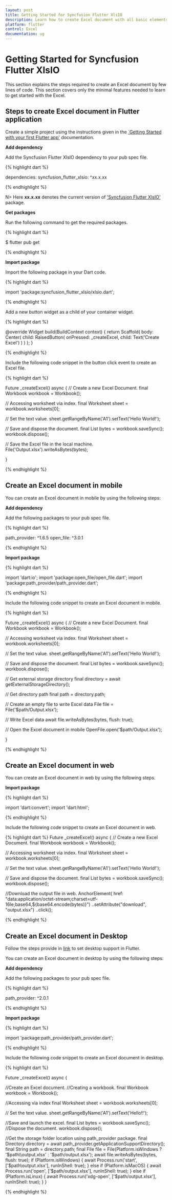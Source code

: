 ```yaml
---
layout: post
title: Getting Started for Syncfusion Flutter XlsIO
description: Learn how to create Excel document with all basic elements and save it in browser or mobile devices by using Syncfusion Flutter XlsIO.
platform: flutter
control: Excel
documentation: ug
---
```


# Getting Started for Syncfusion Flutter XlsIO

This section explains the steps required to create an Excel document by few lines of code. This section covers only the minimal features needed to learn to get started with the Excel.

## Steps to create Excel document in Flutter application

Create a simple project using the instructions given in the [`Getting Started with your first Flutter app'](https://flutter.dev/docs/get-started/test-drive?tab=vscode#create-app) documentation.

**Add dependency**

Add the Syncfusion Flutter XlsIO dependency to your pub spec file.

{% highlight dart %}

dependencies: 
syncfusion_flutter_xlsio: ^xx.x.xx

{% endhighlight %}

N> Here **xx.x.xx** denotes the current version of ['Syncfusion Flutter XlsIO'](https://pub.dev/packages/syncfusion_flutter_xlsio/versions) package.

**Get packages**

Run the following command to get the required packages.

{% highlight dart %}

$ flutter pub get

{% endhighlight %}

**Import package**

Import the following package in your Dart code.

{% highlight dart %}

import 'package:syncfusion_flutter_xlsio/xlsio.dart';

{% endhighlight %}

Add a new button widget as a child of your container widget.

{% highlight dart %}

@override
Widget build(BuildContext context) {
  return Scaffold(
	body: Center(
	  child: RaisedButton(
		onPressed: _createExcel,
		  child: Text('Create Excel')
		)
	 )
  );
}

{% endhighlight %}

Include the following code snippet in the button click event to create an Excel file.

{% highlight dart %}

Future<void> _createExcel() async {
// Create a new Excel Document.
final Workbook workbook = Workbook();

// Accessing worksheet via index.
final Worksheet sheet = workbook.worksheets[0];

// Set the text value.
sheet.getRangeByName('A1').setText('Hello World!');

// Save and dispose the document.
final List<int> bytes = workbook.saveSync();
workbook.dispose();

// Save the Excel file in the local machine.
File('Output.xlsx').writeAsBytes(bytes);

}

{% endhighlight %}

## Create an Excel document in mobile

You can create an Excel document in mobile by using the following steps:

**Add dependency**

Add the following packages to your pub spec file.

{% highlight dart %}

path_provider: ^1.6.5
open_file: ^3.0.1

{% endhighlight %}

**Import package**

{% highlight dart %}

import 'dart:io';
import 'package:open_file/open_file.dart';
import 'package:path_provider/path_provider.dart';

{% endhighlight %}

Include the following code snippet to create an Excel document in mobile.

{% highlight dart %}

Future<void> _createExcel() async {
// Create a new Excel Document.
final Workbook workbook = Workbook();

// Accessing worksheet via index.
final Worksheet sheet = workbook.worksheets[0];

// Set the text value.
sheet.getRangeByName('A1').setText('Hello World!');

// Save and dispose the document.
final List<int> bytes = workbook.saveSync();
workbook.dispose();

// Get external storage directory
final directory = await getExternalStorageDirectory();

// Get directory path
final path = directory.path;

// Create an empty file to write Excel data
File file = File('$path/Output.xlsx');

// Write Excel data
await file.writeAsBytes(bytes, flush: true);

// Open the Excel document in mobile
OpenFile.open('$path/Output.xlsx');

}


{% endhighlight %}

## Create an Excel document in web

You can create an Excel document in web by using the following steps.

**Import package**

{% highlight dart %}

import 'dart:convert';
import 'dart:html';

{% endhighlight %}

Include the following code snippet to create an Excel document in web.

{% highlight dart %}
Future<void> _createExcel() async {
// Create a new Excel Document.
final Workbook workbook = Workbook();

// Accessing worksheet via index.
final Worksheet sheet = workbook.worksheets[0];

// Set the text value.
sheet.getRangeByName('A1').setText('Hello World!');

// Save and dispose the document.
final List<int> bytes = workbook.saveSync();
workbook.dispose();

//Download the output file in web.
AnchorElement(
    href:
        "data:application/octet-stream;charset=utf-16le;base64,${base64.encode(bytes)}")
  ..setAttribute("download", "output.xlsx")
  ..click();

{% endhighlight %}

## Create an Excel document in Desktop

Follow the steps provide in [link](https://flutter.dev/desktop) to set desktop support in Flutter.
 
You can create an Excel document in desktop by using the following steps:

**Add dependency**

Add the following packages to your pub spec file.

{% highlight dart %}

path_provider: ^2.0.1

{% endhighlight %}

**Import package**

{% highlight dart %}

import 'package:path_provider/path_provider.dart';

{% endhighlight %}

Include the following code snippet to create an Excel document in desktop.

{% highlight dart %}

Future<void> _createExcel() async {

//Create an Excel document.
//Creating a workbook.
final Workbook workbook = Workbook();

//Accessing via index
final Worksheet sheet = workbook.worksheets[0];

// Set the text value.
sheet.getRangeByName('A1').setText('Hello!!');

//Save and launch the excel.
final List<int> bytes = workbook.saveSync();
//Dispose the document.
workbook.dispose();

//Get the storage folder location using path_provider package.
final Directory directory =
    await path_provider.getApplicationSupportDirectory();
final String path = directory.path;
final File file =
    File(Platform.isWindows ? '$path\\output.xlsx' : '$path/output.xlsx');
await file.writeAsBytes(bytes, flush: true);
if (Platform.isWindows) {
  await Process.run('start', <String>['$path\\output.xlsx'],
      runInShell: true);
} else if (Platform.isMacOS) {
  await Process.run('open', <String>['$path/output.xlsx'],
      runInShell: true);
} else if (Platform.isLinux) {
  await Process.run('xdg-open', <String>['$path/output.xlsx'],
  runInShell: true);
}
}

{% endhighlight %}   